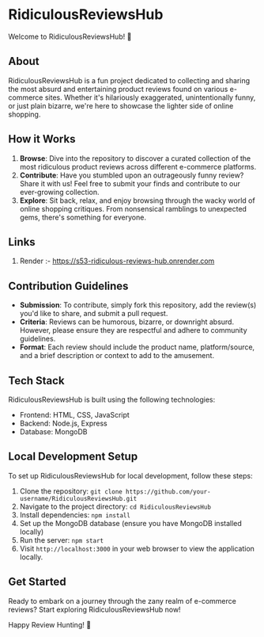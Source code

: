# RidiculousReviewsHub

Welcome to RidiculousReviewsHub! 🎉

## About
RidiculousReviewsHub is a fun project dedicated to collecting and sharing the most absurd and entertaining product reviews found on various e-commerce sites. Whether it's hilariously exaggerated, unintentionally funny, or just plain bizarre, we're here to showcase the lighter side of online shopping.

## How it Works
1. **Browse**: Dive into the repository to discover a curated collection of the most ridiculous product reviews across different e-commerce platforms.
2. **Contribute**: Have you stumbled upon an outrageously funny review? Share it with us! Feel free to submit your finds and contribute to our ever-growing collection.
3. **Explore**: Sit back, relax, and enjoy browsing through the wacky world of online shopping critiques. From nonsensical ramblings to unexpected gems, there's something for everyone.

## Links
1. Render :- https://s53-ridiculous-reviews-hub.onrender.com

## Contribution Guidelines
- **Submission**: To contribute, simply fork this repository, add the review(s) you'd like to share, and submit a pull request.
- **Criteria**: Reviews can be humorous, bizarre, or downright absurd. However, please ensure they are respectful and adhere to community guidelines.
- **Format**: Each review should include the product name, platform/source, and a brief description or context to add to the amusement.

## Tech Stack
RidiculousReviewsHub is built using the following technologies:
- Frontend: HTML, CSS, JavaScript
- Backend: Node.js, Express
- Database: MongoDB

## Local Development Setup
To set up RidiculousReviewsHub for local development, follow these steps:
1. Clone the repository: `git clone https://github.com/your-username/RidiculousReviewsHub.git`
2. Navigate to the project directory: `cd RidiculousReviewsHub`
3. Install dependencies: `npm install`
4. Set up the MongoDB database (ensure you have MongoDB installed locally)
5. Run the server: `npm start`
6. Visit `http://localhost:3000` in your web browser to view the application locally.

## Get Started
Ready to embark on a journey through the zany realm of e-commerce reviews? Start exploring RidiculousReviewsHub now!

Happy Review Hunting! 🚀
